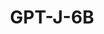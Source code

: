 ---
title: GPT-J-6B
link: https://huggingface.co/EleutherAI/gpt-j-6b
release:
  month: 6
  year: 2021
training:
  code:
    pretraining:
      value: 5
      license: Apache 2.0
    finetuning:
      value: 5
      license: Apache 2.0
    alignment:
      value: N/A
  data:
    pretraining:
      value: 5
      license: MIT
    sft:
      value: N/A
    alignment:
      value: N/A
evaluation:
  code:
    general:
      value: 5
      license: Apache 2.0
    safety:
      value: N/A
  data:
    utility:
      value: N/A
    safety:
      value: N/A
deployment:
  code:
    inference:
      value: 5
      license: Apache 2.0
  data:
    weights:
      value: 5
      license: Apache 2.0

---
